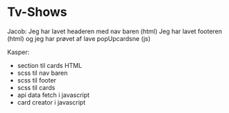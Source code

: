 # Tv-Shows
Jacob: Jeg har lavet headeren med nav baren (html)
Jeg har lavet footeren (html) og jeg har prøvet af lave popUpcardsne (js)

Kasper: 
* section til cards HTML
* scss til nav baren
* scss til footer
* scss til cards
* api data fetch i javascript
* card creator i javascript
